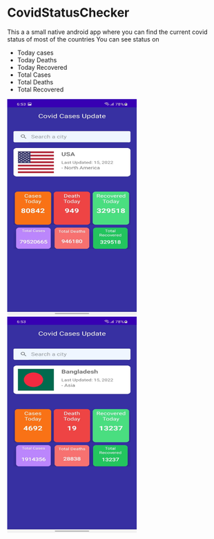 # CovidStatusChecker

This a a small native android app where you can find the current covid status of most of the countries
You can see status on 

- Today cases
- Today Deaths 
- Today Recovered
- Total Cases
- Total Deaths
- Total Recovered

[comment]: <> (![App Screen 1]&#40;/app/src/main/res/drawable/app_2.jpg&#41;)

[comment]: <> (![App Screen 2]&#40;/app/src/main/res/drawable/app_1.jpeg&#41;)
<img src="./app/src/main/res/drawable/app_2.jpg" alt="App Screen Icon" width="300" height="500"/>
<img src="./app/src/main/res/drawable/app_1.jpeg" alt="App Screen Icon" width="300" height="500"/>